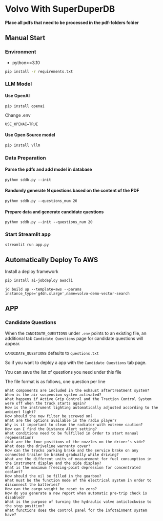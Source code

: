 # Volvo With SuperDuperDB

**Place all pdfs that need to be processed in the pdf-folders folder**

## Manual Start

### Environment
- python>=3.10


```bash
pip install -r requirements.txt
```

### LLM Model

#### Use OpenAI

```
pip install openai
```

Change .env

```
USE_OPENAI=TRUE
```

#### Use Open Source model

```bash
pip install vllm
```

### Data Preparation

#### Parse the pdfs and add model in database

```
python sddb.py --init
```

#### Randomly generate N questions based on the content of the PDF

```
python sddb.py --questions_num 20
```

#### Prepare data and generate candidate questions

```
python sddb.py --init --questions_num 20
```


### Start Streamlit app
```bash
streamlit run app.py
```


## Automatically Deploy To AWS


Install a deploy framework

```bash
pip install ai-jobdeploy awscli
```

```
jd build up --template=aws --params instance_type='g4dn.xlarge',name=volvo-demo-vector-search
```


## APP
### Candidate Questions

When the `CANDIDATE_QUESTIONS` under `.env` points to an existing file, an additional tab `Candidate Questions` page for candidate questions will appear.

`CANDIDATE_QUESTIONS` defaults to `questions.txt`

So if you want to deploy a app with the `Candidate Questions` tab page.

You can save the list of questions you need under this file

The file format is as follows, one question per line
```
What components are included in the exhaust aftertreatment system?
When is the air suspension system activated?
What happens if Active Grip Control and the Traction Control System were off when the truck starts again?
How is the instrument lighting automatically adjusted according to the ambient light?
How should the new filter be screwed on?
What are the options available in the radio player?
Why is it important to clean the radiator with extreme caution?
How can I find the Distance Alert setting?
What conditions need to be fulfilled in order to start manual regeneration?
What are the four positions of the nozzles on the driver's side?
What does the driveline warranty cover?
How can the trucks parking brake and the service brake on any connected trailer be braked gradually while driving?
What are the different units of measurement for fuel consumption in the instrument display and the side display?
What is the maximum freezing-point depression for concentrated coolant?
How should the oil be filled in the gearbox?
What must be the function mode of the electrical system in order to disconnect the batteries?
How can the cargo weight be reset to zero? 
How do you generate a new report when automatic pre-trip check is disabled?
What is the purpose of turning the hydraulic valve anticlockwise to the stop position?
What functions does the control panel for the infotainment system have?
```
